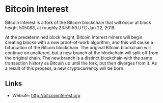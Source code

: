 # Bitcoin Interest


Bitcoin Interest is a fork of the Bitcoin blockchain that will occur at block height 505083, at roughly 23:59:59 UTC Jan 22, 2018.

At the predetermined block height, Bitcoin Interest miners will begin creating blocks with a new proof-of-work algorithm, and this will cause a bifurcation of the Bitcoin blockchain. The original Bitcoin blockchain will continue on unaltered, but a new branch of the blockchain will split off from the original chain. The new branch is a distinct blockchain with the same transaction history as Bitcoin up until the fork, but then diverges from it. As a result of this process, a new cryptocurrency will be born.

## Links

* Website: http://bitcoininterest.org
